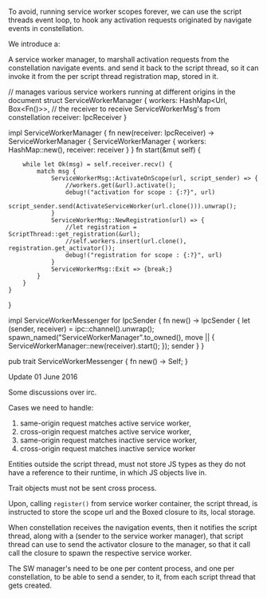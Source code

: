 To avoid, running service worker scopes forever, we can use the script threads event loop, to hook any activation requests
originated by navigate events in constellation. 

We introduce a:

A service worker manager, to marshall activation requests from the constellation navigate events.
and send it back to the script thread, so it can invoke it from the per script thread registration map, stored in it.

// manages various service workers running at different origins in the document
struct ServiceWorkerManager {
 	workers: HashMap<Url, Box<Fn()>>,
 	// the receiver to receive ServiceWorkerMsg's from constellation
 	receiver: IpcReceiver<ServiceWorkerMsg>
}

 impl ServiceWorkerManager {
 	fn new(receiver: IpcReceiver<ServiceWorkerMsg>) -> ServiceWorkerManager {
 		ServiceWorkerManager {
 			workers: HashMap::new(),
 			receiver: receiver
 		}
 	}
 	fn start(&mut self) {

 		while let Ok(msg) = self.receiver.recv() {
 			match msg {
 				ServiceWorkerMsg::ActivateOnScope(url, script_sender) => {
 					//workers.get(&url).activate();
 					debug!("activation for scope : {:?}", url)
 					script_sender.send(ActivateServiceWorker(url.clone())).unwrap();
 				}
 				ServiceWorkerMsg::NewRegistration(url) => {
 					//let registration = ScriptThread::get_registration(&url);
 					//self.workers.insert(url.clone(), registration.get_activator());
 					debug!("registration for scope : {:?}", url)
 				}
 				ServiceWorkerMsg::Exit => {break;}
 			}
 		} 
 	}
 }

impl ServiceWorkerMessenger for IpcSender<ServiceWorkerMsg> {
    fn new() -> IpcSender<ServiceWorkerMsg> {
        let (sender, receiver) = ipc::channel().unwrap();
        spawn_named("ServiceWorkerManager".to_owned(), move || {
            ServiceWorkerManager::new(receiver).start();
        });
        sender
    }
}

pub trait ServiceWorkerMessenger {
    fn new() -> Self;
}

Update 01 June 2016

Some discussions over irc.

Cases we need to handle:
1) same-origin request matches active service worker, 
2) cross-origin request matches active service worker,
3) same-origin request matches inactive service worker,
4) cross-origin request matches inactive service worker

Entities outside the script thread, must not store JS<T> types as they 
do not have a reference to their runtime, in which JS objects live in.

Trait objects must not be sent cross process.

Upon, calling `register()` from service worker container, the script thread, is instructed to store the scope url and the Boxed closure to its,
local storage.

When constellation receives the navigation events, then it notifies the script thread, along with a (sender to the service worker manager), that 
script thread can use to send the activator closure to the manager, so that it call call the closure to spawn the respective service worker.

The SW manager's need to be one per content process, and one per constellation, to be able to send a sender, to it, from each script thread
that gets created.
